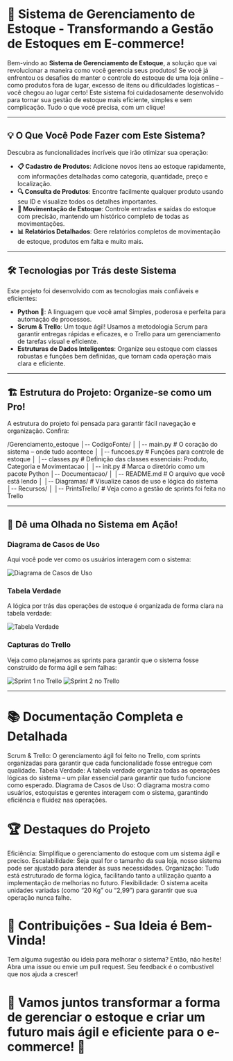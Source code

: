 # 🚀 Sistema de Gerenciamento de Estoque - Transformando a Gestão de Estoques em E-commerce!

Bem-vindo ao **Sistema de Gerenciamento de Estoque**, a solução que vai revolucionar a maneira como você gerencia seus produtos! Se você já enfrentou os desafios de manter o controle do estoque de uma loja online – como produtos fora de lugar, excesso de itens ou dificuldades logísticas – você chegou ao lugar certo! Este sistema foi cuidadosamente desenvolvido para tornar sua gestão de estoque mais eficiente, simples e sem complicação. Tudo o que você precisa, com um clique!

---

## 💡 **O Que Você Pode Fazer com Este Sistema?**

Descubra as funcionalidades incríveis que irão otimizar sua operação:

- **📋 Cadastro de Produtos**: Adicione novos itens ao estoque rapidamente, com informações detalhadas como categoria, quantidade, preço e localização.
- **🔍 Consulta de Produtos**: Encontre facilmente qualquer produto usando seu ID e visualize todos os detalhes importantes.
- **🔄 Movimentação de Estoque**: Controle entradas e saídas do estoque com precisão, mantendo um histórico completo de todas as movimentações.
- **📊 Relatórios Detalhados**: Gere relatórios completos de movimentação de estoque, produtos em falta e muito mais.

---

## 🛠️ **Tecnologias por Trás deste Sistema**

Este projeto foi desenvolvido com as tecnologias mais confiáveis e eficientes:

- **Python 🐍**: A linguagem que você ama! Simples, poderosa e perfeita para automação de processos.
- **Scrum & Trello**: Um toque ágil! Usamos a metodologia Scrum para garantir entregas rápidas e eficazes, e o Trello para um gerenciamento de tarefas visual e eficiente.
- **Estruturas de Dados Inteligentes**: Organize seu estoque com classes robustas e funções bem definidas, que tornam cada operação mais clara e eficiente.

---

## 🏗️ **Estrutura do Projeto: Organize-se como um Pro!**

A estrutura do projeto foi pensada para garantir fácil navegação e organização. Confira:

/Gerenciamento_estoque │-- CodigoFonte/ │ │-- main.py # O coração do sistema – onde tudo acontece │ │-- funcoes.py # Funções para controle de estoque │ │-- classes.py # Definição das classes essenciais: Produto, Categoria e Movimentacao │ │-- init.py # Marca o diretório como um pacote Python │-- Documentacao/ │ │-- README.md # O arquivo que você está lendo │ │-- Diagramas/ # Visualize casos de uso e lógica do sistema │-- Recursos/ │ │-- PrintsTrello/ # Veja como a gestão de sprints foi feita no Trello

---

## 📸 **Dê uma Olhada no Sistema em Ação!**

### **Diagrama de Casos de Uso**
Aqui você pode ver como os usuários interagem com o sistema:

![Diagrama de Casos de Uso](Documentacao/Diagramas/DiagramaCasosUso.png)

### **Tabela Verdade**
A lógica por trás das operações de estoque é organizada de forma clara na tabela verdade:

![Tabela Verdade](Documentacao/Diagramas/TabelaVerdade.png)

### **Capturas do Trello**
Veja como planejamos as sprints para garantir que o sistema fosse construído de forma ágil e sem falhas:

![Sprint 1 no Trello](Recursos/PrintsTrello/sprint1.png)
![Sprint 2 no Trello](Recursos/PrintsTrello/sprint2.png)

---

# 📚 Documentação Completa e Detalhada
Scrum & Trello: O gerenciamento ágil foi feito no Trello, com sprints organizadas para garantir que cada funcionalidade fosse entregue com qualidade.
Tabela Verdade: A tabela verdade organiza todas as operações lógicas do sistema – um pilar essencial para garantir que tudo funcione como esperado.
Diagrama de Casos de Uso: O diagrama mostra como usuários, estoquistas e gerentes interagem com o sistema, garantindo eficiência e fluidez nas operações.

# 🏆 Destaques do Projeto
Eficiência: Simplifique o gerenciamento do estoque com um sistema ágil e preciso.
Escalabilidade: Seja qual for o tamanho da sua loja, nosso sistema pode ser ajustado para atender às suas necessidades.
Organização: Tudo está estruturado de forma lógica, facilitando tanto a utilização quanto a implementação de melhorias no futuro.
Flexibilidade: O sistema aceita unidades variadas (como “20 Kg” ou “2,99”) para garantir que sua operação nunca falhe.

# 🤝 Contribuições - Sua Ideia é Bem-Vinda!
Tem alguma sugestão ou ideia para melhorar o sistema? Então, não hesite! Abra uma issue ou envie um pull request. Seu feedback é o combustível que nos ajuda a crescer!

# 🚀 Vamos juntos transformar a forma de gerenciar o estoque e criar um futuro mais ágil e eficiente para o e-commerce! 🌟
